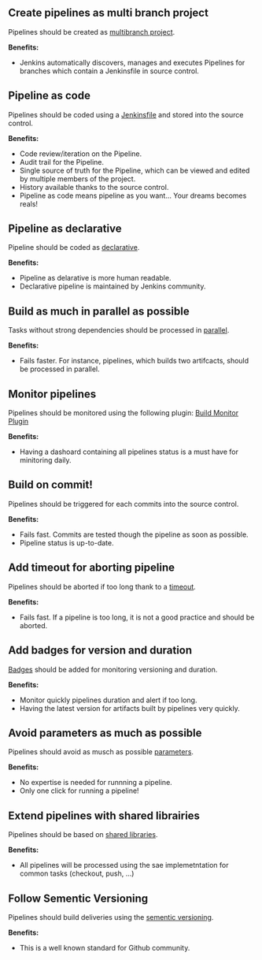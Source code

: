 
## Create pipelines as multi branch project
Pipelines should be created as [multibranch project](https://jenkins.io/doc/book/pipeline/multibranch/).

**Benefits:**
* Jenkins automatically discovers, manages and executes Pipelines for branches which contain a Jenkinsfile in source control. 

## Pipeline as code
Pipelines should be coded using a [Jenkinsfile](https://jenkins.io/doc/book/pipeline/jenkinsfile) and stored into the source control.

**Benefits:**
* Code review/iteration on the Pipeline.
* Audit trail for the Pipeline.
* Single source of truth for the Pipeline, which can be viewed and edited by multiple members of the project.
* History available thanks to the source control.
* Pipeline as code means pipeline as you want... Your dreams becomes reals!

## Pipeline as declarative
Pipeline should be coded as [declarative](https://jenkins.io/doc/book/pipeline/syntax/#declarative-pipeline).

**Benefits:**
* Pipeline as delarative is more human readable. 
* Declarative pipeline is maintained by Jenkins community. 

## Build as much in parallel as possible
Tasks without strong dependencies should be processed in [parallel](https://jenkins.io/doc/book/pipeline/syntax/#parallel).

**Benefits:**
* Fails faster. For instance, pipelines, which builds two artifcacts, should be processed in parallel.  

## Monitor pipelines
Pipelines should be monitored using the following plugin: [Build Monitor Plugin](https://wiki.jenkins.io/display/JENKINS/Build+Monitor+Plugin)

**Benefits:**  
* Having a dashoard containing all pipelines status is a must have for minitoring daily.

## Build on commit!
Pipelines should be triggered for each commits into the source control.

**Benefits:**
* Fails fast. Commits are tested though the pipeline as soon as possible.   
* Pipeline status is up-to-date.

## Add timeout for aborting pipeline
Pipelines should be aborted if too long thank to a [timeout](https://jenkins.io/doc/book/pipeline/syntax/#options-example).

**Benefits:**
* Fails fast. If a pipeline is too long, it is not a good practice and should be aborted.

## Add badges for version and duration
[Badges](https://jenkins.io/doc/pipeline/steps/badge) should be added for monitoring versioning and duration.

**Benefits:**
* Monitor quickly pipelines duration and alert if too long. 
* Having the latest version for artifacts built by pipelines very quickly. 

## Avoid parameters as much as possible
Pipelines should avoid as musch as possible [parameters](https://jenkins.io/doc/book/pipeline/syntax/#parameters).

**Benefits:**
* No expertise is needed for runnning a pipeline.
* Only one click for running a pipeline!

## Extend pipelines with shared librairies
Pipelines should be based on [shared libraries](https://jenkins.io/doc/book/pipeline/shared-libraries).

**Benefits:**
* All pipelines will be processed using the sae implemetntation for common tasks (checkout, push, ...)

## Follow Sementic Versioning 
Pipelines should build deliveries using the [sementic versioning](https://semver.org).

**Benefits:**
* This is a well known standard for Github community.


